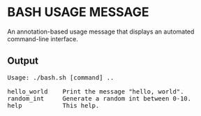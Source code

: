 # BASH USAGE MESSAGE
An annotation-based usage message that displays an automated command-line interface.

## Output

<pre>
Usage: ./bash.sh [command] ..

hello_world    Print the message "hello, world".
random_int     Generate a random int between 0-10.
help           This help.
</pre>